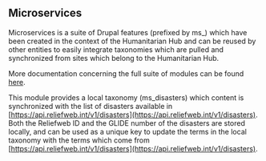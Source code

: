 ## Microservices

Microservices is a suite of Drupal features (prefixed by ms_) which have been created in the context of the
Humanitarian Hub and can be reused by other entities to easily integrate taxonomies which are pulled and
synchronized from sites which belong to the Humanitarian Hub.

More documentation concerning the full suite of modules can be found [here](https://github.com/un-ocha/ms_core).

This module provides a local taxonomy (ms_disasters) which content is synchronized with the list of disasters available in [https://api.reliefweb.int/v1/disasters](https://api.reliefweb.int/v1/disasters). Both the Reliefweb ID and the GLIDE number of the disasters are stored locally, and can be used as a unique key to update the terms in the local taxonomy with the terms which come from [https://api.reliefweb.int/v1/disasters](https://api.reliefweb.int/v1/disasters).
